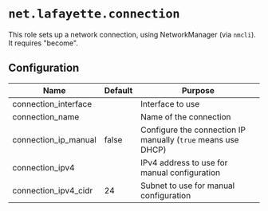 # `net.lafayette.connection`

This role sets up a network connection, using NetworkManager (via `nmcli`). It requires "become".

## Configuration

| Name                 | Default | Purpose                                                      |
| -------------------- | ------- | ------------------------------------------------------------ |
| connection_interface |         | Interface to use                                             |
| connection_name      |         | Name of the connection                                       |
| connection_ip_manual | false   | Configure the connection IP manually (`true` means use DHCP) |
| connection_ipv4      |         | IPv4 address to use for manual configuration                 |
| connection_ipv4_cidr | 24      | Subnet to use for manual configuration                       |

